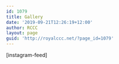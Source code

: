 ```yaml
---
id: 1079
title: Gallery
date: '2019-09-21T12:26:19+12:00'
author: RCCC
layout: page
guid: 'http://royalccc.net/?page_id=1079'
---
```


\[instagram-feed\]